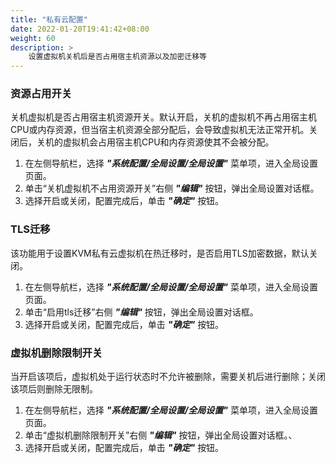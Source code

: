 ```yaml
---
title: "私有云配置"
date: 2022-01-20T19:41:42+08:00
weight: 60
description: >
    设置虚拟机关机后是否占用宿主机资源以及加密迁移等
---
```


### 资源占用开关

关机虚拟机是否占用宿主机资源开关。默认开启，关机的虚拟机不再占用宿主机CPU或内存资源，但当宿主机资源全部分配后，会导致虚拟机无法正常开机。关闭后，关机的虚拟机会占用宿主机CPU和内存资源使其不会被分配。

1. 在左侧导航栏，选择 **_"系统配置/全局设置/全局设置"_** 菜单项，进入全局设置页面。
2. 单击“关机虚拟机不占用资源开关”右侧 **_"编辑"_** 按钮，弹出全局设置对话框。
3. 选择开启或关闭，配置完成后，单击 **_"确定"_** 按钮。

### TLS迁移

该功能用于设置KVM私有云虚拟机在热迁移时，是否启用TLS加密数据，默认关闭。

1. 在左侧导航栏，选择 **_"系统配置/全局设置/全局设置"_** 菜单项，进入全局设置页面。
2. 单击“启用tls迁移”右侧 **_"编辑"_** 按钮，弹出全局设置对话框。
3. 选择开启或关闭，配置完成后，单击 **_"确定"_** 按钮。

### 虚拟机删除限制开关

当开启该项后，虚拟机处于运行状态时不允许被删除，需要关机后进行删除；关闭该项后则删除无限制。

1. 在左侧导航栏，选择 **_"系统配置/全局设置/全局设置"_** 菜单项，进入全局设置页面。
2. 单击“虚拟机删除限制开关”右侧 **_"编辑"_** 按钮，弹出全局设置对话框。、
3. 选择开启或关闭，配置完成后，单击 **_"确定"_** 按钮。